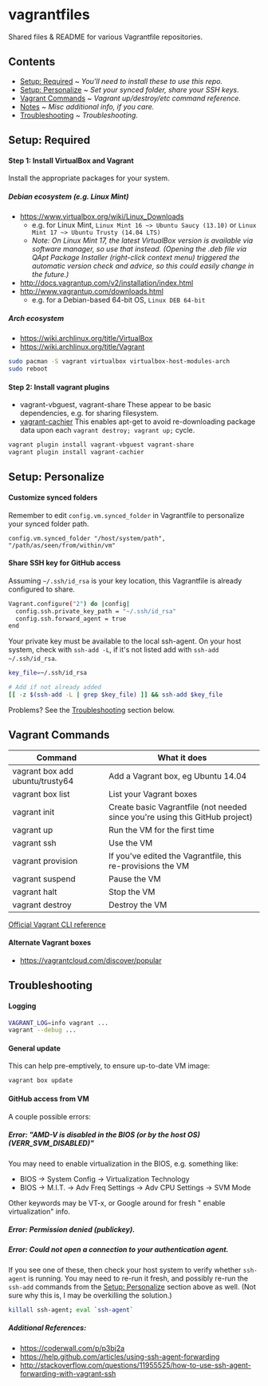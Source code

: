 vagrantfiles
=================

Shared files & README for various Vagrantfile repositories.


Contents
--------
* [Setup: Required](#required) ~ *You'll need to install these to use this repo.*
* [Setup: Personalize](#personalize) ~ *Set your synced folder, share your SSH keys.*
* [Vagrant Commands](#commands) ~ *Vagrant up/destroy/etc command reference.*
* [Notes](#notes) ~ *Misc additional info, if you care.*
* [Troubleshooting](#troubleshooting) ~ *Troubleshooting.*


<a name="required"></a>
Setup: Required
-----

#### Step 1: Install VirtualBox and Vagrant

Install the appropriate packages for your system.

##### Debian ecosystem (e.g. Linux Mint)

* https://www.virtualbox.org/wiki/Linux_Downloads
  * e.g. for Linux Mint, `Linux Mint 16 ~> Ubuntu Saucy (13.10)` or `Linux Mint 17 ~> Ubuntu Trusty (14.04 LTS)`
  * *Note: On Linux Mint 17, the latest VirtualBox version is available via software manager, so use that instead. (Opening the .deb file via QApt Package Installer (right-click context menu) triggered the automatic version check and advice, so this could easily change in the future.)*
* http://docs.vagrantup.com/v2/installation/index.html
* http://www.vagrantup.com/downloads.html
  * e.g. for a Debian-based 64-bit OS, `Linux DEB 64-bit`

##### Arch ecosystem

* https://wiki.archlinux.org/title/VirtualBox
* https://wiki.archlinux.org/title/Vagrant

```sh
sudo pacman -S vagrant virtualbox virtualbox-host-modules-arch
sudo reboot
```

#### Step 2: Install vagrant plugins

* vagrant-vbguest, vagrant-share
These appear to be basic dependencies, e.g. for sharing filesystem.
* [vagrant-cachier](https://github.com/fgrehm/vagrant-cachier)
This enables apt-get to avoid re-downloading package data upon each `vagrant destroy; vagrant up;` cycle.

```sh
vagrant plugin install vagrant-vbguest vagrant-share
vagrant plugin install vagrant-cachier
```

<a name="personalize"></a>
Setup: Personalize
------------------

#### Customize synced folders

Remember to edit `config.vm.synced_folder` in Vagrantfile to personalize your synced folder path.

```
config.vm.synced_folder "/host/system/path", "/path/as/seen/from/within/vm"
```

#### Share SSH key for GitHub access

Assuming `~/.ssh/id_rsa` is your key location, this Vagrantfile is already configured to share.

```sh
Vagrant.configure("2") do |config|
  config.ssh.private_key_path = "~/.ssh/id_rsa"
  config.ssh.forward_agent = true
end
```

Your private key must be available to the local ssh-agent. On your host system, check with `ssh-add -L`, if it's not listed add with `ssh-add ~/.ssh/id_rsa`.

```sh
key_file=~/.ssh/id_rsa

# Add if not already added
[[ -z $(ssh-add -L | grep $key_file) ]] && ssh-add $key_file
```

Problems? See the [Troubleshooting](#troubleshooting) section below.



<a name="commands"></a>
Vagrant Commands
--------

| Command | What it does |
| --- | --- |
| vagrant box add ubuntu/trusty64 | Add a Vagrant box, eg Ubuntu 14.04 |
| vagrant box list | List your Vagrant boxes |
| vagrant init | Create basic Vagrantfile (not needed since you're using this GitHub project) |
| vagrant up | Run the VM for the first time |
| vagrant ssh | Use the VM |
| vagrant provision | If you've edited the Vagrantfile, this re-provisions the VM |
| vagrant suspend | Pause the VM |
| vagrant halt | Stop the VM |
| vagrant destroy | Destroy the VM |

[Official Vagrant CLI reference](http://docs.vagrantup.com/v2/cli/)

#### Alternate Vagrant boxes
* https://vagrantcloud.com/discover/popular


<a name="troubleshooting"></a>
Troubleshooting
---------------

#### Logging
```sh
VAGRANT_LOG=info vagrant ...
vagrant --debug ...
```

#### General update

This can help pre-emptively, to ensure up-to-date VM image:
```sh
vagrant box update
```

#### GitHub access from VM

A couple possible errors:

##### Error: "AMD-V is disabled in the BIOS (or by the host OS) (VERR_SVM_DISABLED)"

You may need to enable virtualization in the BIOS, e.g. something like:
* BIOS -> System Config -> Virtualization Technology <Enabled>
* BIOS -> M.I.T. -> Adv Freq Settings -> Adv CPU Settings -> SVM Mode <Enabled>

Other keywords may be VT-x, or Google around for fresh "<brand> enable virtualization" info.

##### Error: Permission denied (publickey).
##### Error: Could not open a connection to your authentication agent.

If you see one of these, then check your host system to verify whether `ssh-agent` is running. You may need to re-run it fresh, and possibly re-run the `ssh-add` commands from the [Setup: Personalize](#personalize) section above as well. (Not sure why this is, I may be overkilling the solution.)

```sh
killall ssh-agent; eval `ssh-agent`
```

##### Additional References:
* https://coderwall.com/p/p3bj2a
* https://help.github.com/articles/using-ssh-agent-forwarding
* http://stackoverflow.com/questions/11955525/how-to-use-ssh-agent-forwarding-with-vagrant-ssh

